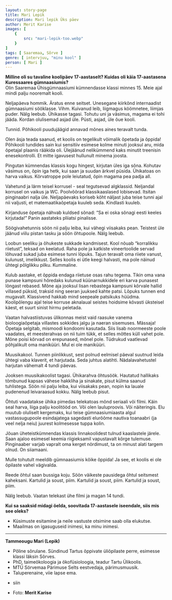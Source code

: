 ```yaml
---
layout: story-page
title: Mari Lepik
description: Mari lepik Üks päev
author: Merit Karise
images: [
    {
        src: "mari-lepik-too.webp"
    }
]
tags: [ Saaremaa, Sõrve ]
genre: [ intervjuu, "minu kool" ]
person: [ Mari ]
---
```


<!-- # {{$doc.title}} -->

**Milline oli su tavaline koolipäev 17-aastaselt? Kuidas oli käia 17-aastasena Kuressaares gümnaasiumis?** \
Olin Saaremaa Ühisgümnaasiumi kümnendasse klassi minnes 15. Meie ajal mindi palju nooremalt kooli.

Neljapäeva hommik. Äratus enne seitset. Unesegane kiirkõnd internaadist gümnaasiumi sööklasse. Vihm. Kuivanud leib, liigmagus köömnetee, liimjas puder. Nälg leebub. Ühikasse tagasi. Tohutu uni ja väsimus, magama ei tohi jääda. Kordan olulisemad asjad üle. Püsti, asjad, üle õue kooli. 

Tunnid. Põhikooli puudujäägid annavad mõnes aines teravalt tunda. 

Olen äsja teada saanud, et koolis on tegelikult võimalik õpetada ja õppida! Põhikooli tundides sain kui sensitiiv esimese kolme minuti jooksul aru, mida õpetajal plaanis rääkida oli. Ülejäänud nelikümmend kaks minutit treenisin enesekontrolli. Et mitte igavusest hullunult minema joosta. 

Pingutan kümnendas klassis kogu hingest, kirjutan üles iga sõna. Kohutav väsimus on, õpin iga hetk, kui saan ja suudan ärkvel püsida. Ühikatoas on harva vaikus. Kõrvatroppe pole leiutatud, õpin magama pea padja all. 

Vahetund ja lärm teisel korrusel - seal tegutsevad algklassid. Neljandal korrusel on vaikus ja WC. Poolvõõrad klassikaaslased lobisevad. Itsitan pinginaabri nalja üle. Neljapäevaks koriseb kõht näljast juba teise tunni ajal nii valjusti, et matemaatikaõpetaja kuuleb seda. Kindlasti kuuleb. 

Kirjanduse õpetaja nähvab kuldsed sõnad: “Sa ei oska sõnagi eesti keeles kirjutada!” Panin aastateks pliiatsi pinalisse.

Söögivahetunnis söön nii palju leiba, kui vähegi viisakaks pean. Teistest üle jäänud viilu pistan tasku ja söön õhtupoole. Nälg leebub.

Loobun seeliku ja õhukeste sukkade kandmisest. Kool nõuab “korralikku riietust”, teksad on keelatud. Raha pole ja katkiste vineertoolide servad lõhuvad sukad juba esimese tunni lõpuks. Tajun teravalt oma riiete vanust, kulunust, imelikkust. Selles koolis ei ütle keegi halvasti, ma pole näinud ühtegi põlglikku pilku. Kummaline.

Kulub aastake, et õppida endaga riietuse osas rahu tegema. Tikin oma vana punase kampsuni hõredaks kulunud küünarnukkidele eri karva punasest lõngast rebased. Mõne aja jooksul lisan rebastega kampsuni kõrvale hallid villased püksid, traksid ning seeran juuksed kahte patsi. Lõpuks tunnen end mugavalt. Klassivend hakkab mind seepeale patsikuks hüüdma. Koolipõlengu ajal teise korruse aknalaual seistes hoidsime kõvasti üksteisel käest, et suurt sinist hirmu peletada.

Vaatan halvastiistuvas ülikonnas meist vaid raasuke vanema bioloogiaõpetaja villastes sokkides jalgu ja naeran sisemuses. Mässaja! Õpetaja selgitab, mismoodi kondoomi kasutada. Siis lisab noormeeste poole vaadates, et meesterahvas on nii tuim tükk, et selles mõttes küll vahet pole. Mõne poisi kõrvad on erepunased, mõnel pole. Tüdrukud vaatlevad põhjalikult oma maniküüri. Mul ei ole maniküüri. 

Muusikakool. Tunnen piinlikkust, sest polnud eelmisel päeval suutnud leida ühtegi vaba klaverit, et harjutada. Seda juhtus alatihti. Nädalavahetustel harjutan vähemalt 4 tundi päevas.

Jooksen muusikakoolist tagasi. Ühikarahva õhtusöök. Hautatud hallikaks tõmbunud kapsas vähese hakkliha ja sinakate, pisut külma saanud tuhlistega. Söön nii palju leiba, kui viisakaks pean, nopin ka lauale pudenenud leivaraasud kokku. Nälg leebub pisut.

Õhtuti vaadatakse ühika pimedas telekatoas mõnd seriaali või filmi. Käin seal harva, liiga palju koolitööd on. Või olen lauluproovis. Või näiteringis. Elu muutub oluliselt kergemaks, kui teise gümnaasiumiaasta algul vastassugupoole esindajatega sagedasti elurõõme nautiva toanaabri (ja veel nelja neiu) juurest kolmesesse tuppa kolin. 

Jõuan üheteistkümnendas klassis linnakoolidest tulnud kaaslastele järele. Saan ajaloo esimesel keemia riigieksamil vapustavalt kõrge tulemuse. Pinginaaber varjab vapralt oma kerget nördimust, ta on minust alati targem olnud. On siiamaani. 

Mulle tohutult meeldib gümnaasiumis kõike õppida! Ja see, et koolis ei ole õpilaste vahel vägivalda. 

Reede õhtul saan bussiga koju. Söön väikeste pausidega õhtul seitsmest kaheksani. Kartulid ja soust, piim. Kartulid ja soust, piim. Kartulid ja soust, piim. 

Nälg leebub. Vaatan telekast ühe filmi ja magan 14 tundi. 

**Kui sa saaksid midagi öelda, soovitada 17-aastasele iseendale, siis mis see oleks?**

- Küsimuste esitamine ja neile vastuste otsimine saab olla elukutse.
- Maailmas on igasuguseid inimesi, ka minu inimesi.

* * *

**Tammeougu Mari (Lepik)**

- Põline sõrulane. Sündinud Tartus õppivate üliõpilaste perre, esimesse klassi läksin Sõrves.
- PhD, taimeökoloogia ja ökofüsioloogia, teadur Tartu Ülikoolis.
- MTÜ Sörvemaa Pärimuse Selts eestvedaja, pärimusmuusik.
- Taluperenaine, viie lapse ema.


<story-author :author="author"></story-author>

<details-wrapper summary="Mis mõtted tekkisid?">

- siin

</details-wrapper>

<details-wrapper summary="Allikad" class="text-sm" icon="icon-park-outline:document-folder">

- Foto: **Merit Karise**

</details-wrapper>
